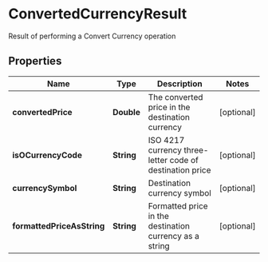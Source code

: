 

# ConvertedCurrencyResult

Result of performing a Convert Currency operation

## Properties

| Name | Type | Description | Notes |
|------------ | ------------- | ------------- | -------------|
|**convertedPrice** | **Double** | The converted price in the destination currency |  [optional] |
|**isOCurrencyCode** | **String** | ISO 4217 currency three-letter code of destination price |  [optional] |
|**currencySymbol** | **String** | Destination currency symbol |  [optional] |
|**formattedPriceAsString** | **String** | Formatted price in the destination currency as a string |  [optional] |



